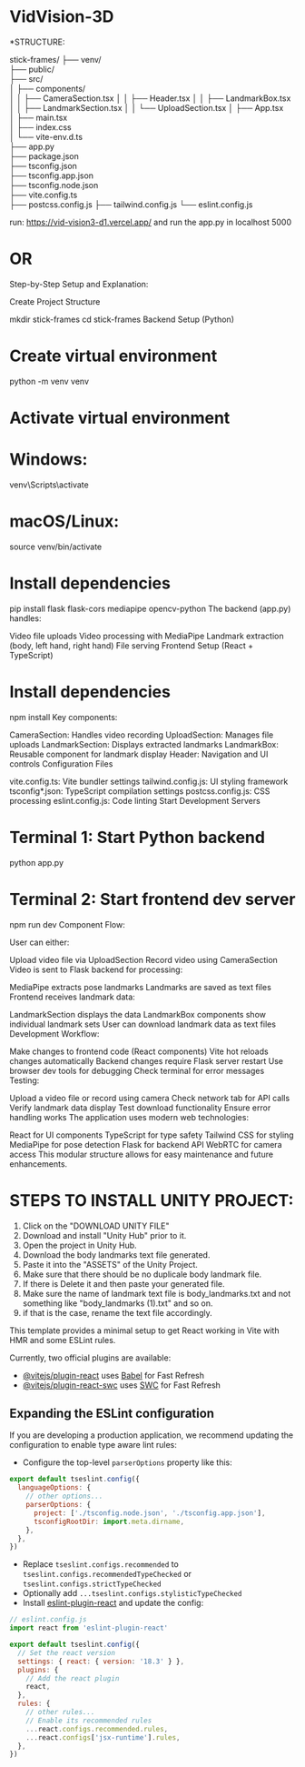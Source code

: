 #   VidVision-3D

*STRUCTURE:

stick-frames/
├── venv/                   
├── public/                
├── src/                    
│   ├── components/         
│   │   ├── CameraSection.tsx
│   │   ├── Header.tsx
│   │   ├── LandmarkBox.tsx
│   │   ├── LandmarkSection.tsx
│   │   └── UploadSection.tsx
│   ├── App.tsx           
│   ├── main.tsx          
│   ├── index.css         
│   └── vite-env.d.ts     
├── app.py            
├── package.json         
├── tsconfig.json       
├── tsconfig.app.json   
├── tsconfig.node.json  
├── vite.config.ts     
├── postcss.config.js 
├── tailwind.config.js 
└── eslint.config.js   

run: https://vid-vision3-d1.vercel.app/
and run the app.py in localhost 5000

# OR

Step-by-Step Setup and Explanation:

Create Project Structure


mkdir stick-frames
cd stick-frames
Backend Setup (Python)


# Create virtual environment
python -m venv venv

# Activate virtual environment
# Windows:
venv\Scripts\activate
# macOS/Linux:
source venv/bin/activate

# Install dependencies
pip install flask flask-cors mediapipe opencv-python
The backend (app.py) handles:

Video file uploads
Video processing with MediaPipe
Landmark extraction (body, left hand, right hand)
File serving
Frontend Setup (React + TypeScript)


# Install dependencies
npm install
Key components:

CameraSection: Handles video recording
UploadSection: Manages file uploads
LandmarkSection: Displays extracted landmarks
LandmarkBox: Reusable component for landmark display
Header: Navigation and UI controls
Configuration Files

vite.config.ts: Vite bundler settings
tailwind.config.js: UI styling framework
tsconfig*.json: TypeScript compilation settings
postcss.config.js: CSS processing
eslint.config.js: Code linting
Start Development Servers


# Terminal 1: Start Python backend
python app.py

# Terminal 2: Start frontend dev server
npm run dev
Component Flow:

User can either:

Upload video file via UploadSection
Record video using CameraSection
Video is sent to Flask backend for processing:

MediaPipe extracts pose landmarks
Landmarks are saved as text files
Frontend receives landmark data:

LandmarkSection displays the data
LandmarkBox components show individual landmark sets
User can download landmark data as text files
Development Workflow:

Make changes to frontend code (React components)
Vite hot reloads changes automatically
Backend changes require Flask server restart
Use browser dev tools for debugging
Check terminal for error messages
Testing:

Upload a video file or record using camera
Check network tab for API calls
Verify landmark data display
Test download functionality
Ensure error handling works
The application uses modern web technologies:

React for UI components
TypeScript for type safety
Tailwind CSS for styling
MediaPipe for pose detection
Flask for backend API
WebRTC for camera access
This modular structure allows for easy maintenance and future enhancements.

# STEPS TO INSTALL UNITY PROJECT:
1. Click on the "DOWNLOAD UNITY FILE"
2. Download and install "Unity Hub" prior to it.
3. Open the project in Unity Hub.
4. Download the body landmarks text file generated.
5. Paste it into the "ASSETS" of the Unity Project.
6. Make sure that there should be no duplicale body landmark file.
7. If there is Delete it and then paste your generated file.
8. Make sure the name of landmark text file is body_landmarks.txt and not something like "body_landmarks (1).txt" and so on.
9. if that is the case, rename the text file accordingly.









This template provides a minimal setup to get React working in Vite with HMR and some ESLint rules.

Currently, two official plugins are available:

- [@vitejs/plugin-react](https://github.com/vitejs/vite-plugin-react/blob/main/packages/plugin-react/README.md) uses [Babel](https://babeljs.io/) for Fast Refresh
- [@vitejs/plugin-react-swc](https://github.com/vitejs/vite-plugin-react-swc) uses [SWC](https://swc.rs/) for Fast Refresh

## Expanding the ESLint configuration

If you are developing a production application, we recommend updating the configuration to enable type aware lint rules:

- Configure the top-level `parserOptions` property like this:

```js
export default tseslint.config({
  languageOptions: {
    // other options...
    parserOptions: {
      project: ['./tsconfig.node.json', './tsconfig.app.json'],
      tsconfigRootDir: import.meta.dirname,
    },
  },
})
```

- Replace `tseslint.configs.recommended` to `tseslint.configs.recommendedTypeChecked` or `tseslint.configs.strictTypeChecked`
- Optionally add `...tseslint.configs.stylisticTypeChecked`
- Install [eslint-plugin-react](https://github.com/jsx-eslint/eslint-plugin-react) and update the config:

```js
// eslint.config.js
import react from 'eslint-plugin-react'

export default tseslint.config({
  // Set the react version
  settings: { react: { version: '18.3' } },
  plugins: {
    // Add the react plugin
    react,
  },
  rules: {
    // other rules...
    // Enable its recommended rules
    ...react.configs.recommended.rules,
    ...react.configs['jsx-runtime'].rules,
  },
})
```

